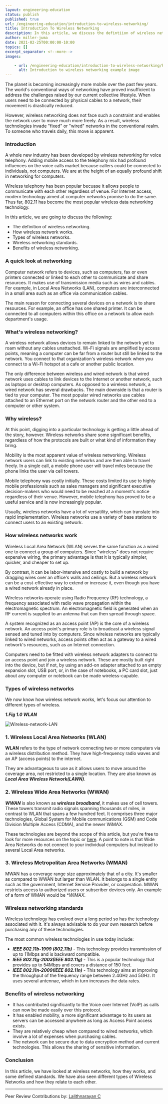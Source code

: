```yaml
---
layout: engineering-education
status: publish
published: true
url: /engineering-education/introduction-to-wireless-networking/
title: Introduction To Wireless Networking
description: In this article, we discuss the defintiion of wireless networking, types of wireless networks, standards associated with wireless networks and benefits of wireless networking.
author: miller-juma
date: 2021-02-25T00:00:00-10:00
topics: []
excerpt_separator: <!--more-->
images:

    - url: /engineering-education/introduction-to-wireless-networking/hero.jpg
      alt: Introduction to wireless networking example image
---
```

The planet is becoming increasingly more mobile over the past few years. The world's conventional ways of networking have proved insufficient to address the challenges raised by our current collective lifestyle. When users need to be connected by physical cables to a network, their movement is drastically reduced.   
<!--more-->
However, wireless networking does not face such a constraint and enables the network user to move much more freely. As a result, wireless technologies invade "fixed" or "wired" networks in the conventional realm. To someone who travels daily, this move is apparent.
### Introduction
A whole new industry has been developed by wireless networking for voice telephony. Adding mobile access to the telephony mix had profound influences on the voice calls market because callers could be connected to individuals, not computers. We are at the height of an equally profound shift in networking for computers.  

Wireless telephony has been popular becuase it allows people to communicate with each other regardless of venue. For Internet access, modern technology aimed at computer networks promise to do the same. Thus far, 802.11 has become the most popular wireless data networking technology.

In this article, we are going to discuss the following:
- The definition of wireless networking.
- How wireless network works.
- Types of wireless networks.
- Wireless networking standards.  
- Benefits of wireless networking.

### A quick look at networking
Computer network refers to devices, such as computers, fax or even printers connected or linked to each other to communicate and share resources. It makes use of transmission media such as wires and cables. For example, in Local Area Networks (LAN), computers are interconnected in a small area such as an office via communication cables.  

The main reason for connecting several devices on a network is to share resources. For example, an office has one shared printer. It can be connected to all computers within this office on a network to allow each department's usage.  

### What's wireless networking?
A wireless network allows devices to remain linked to the network yet to roam without any cables unattached. Wi-Fi signals are amplified by access points, meaning a computer can be far from a router but still be linked to the network. You connect to that organization's wireless network when you connect to a Wi-Fi hotspot at a cafe or another public location.  

The only difference between wireless and wired network is that wired network uses cables to link devices to the Internet or another network, such as laptops or desktop computers. As opposed to a wireless network, a wired network has several drawbacks. The main downside is that a router is tied to your computer. The most popular wired networks use cables attached to an Ethernet port on the network router and the other end to a computer or other system.

### Why wireless?
At this point, digging into a particular technology is getting a little ahead of the story, however. Wireless networks share some significant benefits, regardless of how the protocols are built or what kind of information they bring.  

Mobility is the most apparent value of wireless networking. Wireless network users can link to existing networks and are then able to travel freely. In a single call, a mobile phone user will travel miles because the phone links the user via cell towers. 

Mobile telephony was costly initially. These costs limited its use to highly mobile professionals such as sales managers and significant executive decision-makers who would need to be reached at a moment's notice regardless of their venue. However, mobile telephony has proved to be a useful service and is now increasingly popular.  

Usually, wireless networks have a lot of versatility, which can translate into rapid implementation. Wireless networks use a variety of base stations to connect users to an existing network.  

### How wireless networks work
Wireless Local Area Network (WLAN) serves the same function as a wired one to connect a group of computers. Since "wireless" does not require expensive wiring, the primary advantage is that it is typically simpler, quicker, and cheaper to set up.

By contrast, it can be labor-intensive and costly to build a network by dragging wires over an office's walls and ceilings. But a wireless network can be a cost-effective way to extend or increase it, even though you have a wired network already in place.  

Wireless networks operate using Radio Frequency (RF) technology, a frequency associated with radio wave propagation within the electromagnetic spectrum. An electromagnetic field is generated when an RF current is supplied to an antenna that can then spread through space. 

A system recognized as an access point (AP) is the core of a wireless network. An access point's primary role is to broadcast a wireless signal sensed and tuned into by computers. Since wireless networks are typically linked to wired networks, access points often act as a gateway to a wired network's resources, such as an Internet connection.  

Computers need to be fitted with wireless network adapters to connect to an access point and join a wireless network. These are mostly built right into the device, but if not, by using an add-on adapter attached to an empty expansion slot, USB port, or, in the case of notebooks, a PC card slot, just about any computer or notebook can be made wireless-capable.  

### Types of wireless networks
We now know how wireless network works, let's focus our attention to different types of wireless.  

***1.Fig 1.0 WLAN***

![Wireless-network-LAN](/engineering-education/introduction-to-wireless-networking/wireless-network.jpg)

### 1. Wireless Local Area Networks (WLAN)

**WLAN** refers to the type of network connecting two or more computers via a wireless distribution method. They have high-frequency radio waves and an AP (access points) to the internet. 

They are advantageous to use as it allows users to move around the coverage area, not restricted to a single location. They are also known as ***Local Area Wireless Network(LAWN)***.


### 2. Wireless Wide Area Networks (WWAN)
***WWAN*** is also known as ***wireless broadband***, it makes use of cell towers. These towers transmit radio signals spanning thousands of miles, in contrast to WLAN that spans a few hundred feet. It comprises three major technologies, Global System for Mobile communications (GSM) and Code Division Multiple Access (CDMA), and the newer WiMAX. 

These technologies are beyond the scope of this article, but you're free to look for more resources on the topic or [here](https://www.pcmag.com/news/cdma-vs-gsm-whats-the-difference). A point to note is that Wide Area Networks do not connect to your individual computers but instead to several Local Area networks.  

### 3. Wireless Metropolitan Area Networks (WMAN)
MWAN has a coverage range size approximately that of a city. It's smaller as compared to WWAN but larger than WLAN. It belongs to a single entity such as the government, Internet Service Provider, or cooperation. MWAN restricts access to authorized users or subscriber devices only. An example of a form of WMAN would be **WiMAX*.

### Wireless networking standards 
Wireless technology has evolved over a long period so has the technology associated with it. It's always advisable to do your own research before purchasing any of these technologies.   

The most common wireless technologies in use today include:
- ***IEEE 802.11b-1999 (802.11b)*** - This technology provides transmission of up to 11Mbps and is backward compatible.  
- ***IEEE 802.11g-2003(IEEE 802.11g)*** - This is a popular technology that provides up to 54Mbps and covers a distance of 150 feet.  
- ***IEEE 802.11n-2009(IEEE 802.11n)*** - This technology aims at improving the throughput of the frequency range between 2.4GHz and 5GHz. It uses several antennae, which in turn increases the data rates.  

### Benefits of wireless networking
- It has contributed significantly to the Voice over Internet (VoIP) as calls can now be made easily over this protocol.  
- It has enabled mobility, a more significant advantage to its users as servers can be accessed anywhere as long as Access Point access exists.  
- They are relatively cheap when compared to wired networks, which involve a lot of expenses when purchasing cables.  
- The network can be secure due to data encryption method and current technologies. This allows the sharing of sensitive information.

### Conclusion
In this article, we have looked at wireless networks, how they works, and some defined standards. We have also seen different types of Wireless Networks and how they relate to each other. 

---
Peer Review Contributions by: [Lalithnarayan C](/engineering-education/authors/lalithnarayan-c/)
